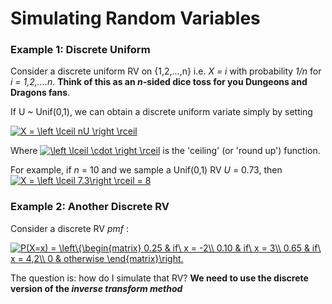 # Simulating Random Variables

### Example 1: Discrete Uniform

Consider a discrete uniform RV on {1,2,...,n} i.e. *X = i* with probability *1/n* for *i = 1,2,....n*.
**Think of this as an *n*-sided dice toss for you Dungeons and Dragons fans**.

If U ~ Unif(0,1), we can obtain a discrete uniform variate simply by setting

<a href="https://www.codecogs.com/eqnedit.php?latex=X&space;=&space;\left&space;\lceil&space;nU&space;\right&space;\rceil" target="_blank"><img src="https://latex.codecogs.com/gif.latex?X&space;=&space;\left&space;\lceil&space;nU&space;\right&space;\rceil" title="X = \left \lceil nU \right \rceil" /></a>

Where <a href="https://www.codecogs.com/eqnedit.php?latex=\left&space;\lceil&space;\cdot&space;\right&space;\rceil" target="_blank"><img src="https://latex.codecogs.com/gif.latex?\left&space;\lceil&space;\cdot&space;\right&space;\rceil" title="\left \lceil \cdot \right \rceil" /></a> is the 'ceiling'
(or 'round up') function.

For example, if *n* = 10 and we sample a Unif(0,1) RV *U* = 0.73, then <a href="https://www.codecogs.com/eqnedit.php?latex=X&space;=&space;\left&space;\lceil&space;7.3\right&space;\rceil&space;=&space;8" target="_blank"><img src="https://latex.codecogs.com/gif.latex?X&space;=&space;\left&space;\lceil&space;7.3\right&space;\rceil&space;=&space;8" title="X = \left \lceil 7.3\right \rceil = 8" /></a>

### Example 2: Another Discrete RV

Consider a discrete RV *pmf* :

<a href="https://www.codecogs.com/eqnedit.php?latex=P(X=x)&space;=&space;\left\{\begin{matrix}&space;0.25&space;&&space;if\&space;x&space;=&space;-2\\&space;0.10&space;&&space;if\&space;x&space;=&space;3\\&space;0.65&space;&&space;if\&space;x&space;=&space;4,2\\&space;0&space;&&space;otherwise&space;\end{matrix}\right." target="_blank"><img src="https://latex.codecogs.com/gif.latex?P(X=x)&space;=&space;\left\{\begin{matrix}&space;0.25&space;&&space;if\&space;x&space;=&space;-2\\&space;0.10&space;&&space;if\&space;x&space;=&space;3\\&space;0.65&space;&&space;if\&space;x&space;=&space;4,2\\&space;0&space;&&space;otherwise&space;\end{matrix}\right." title="P(X=x) = \left\{\begin{matrix} 0.25 & if\ x = -2\\ 0.10 & if\ x = 3\\ 0.65 & if\ x = 4,2\\ 0 & otherwise \end{matrix}\right." /></a>

The question is: how do I simulate that RV? **We need to use the discrete version of the *inverse transform method***

